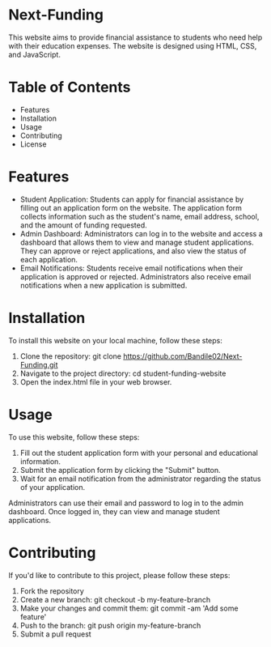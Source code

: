# Next-Funding
This website aims to provide financial assistance to students who need help with their education expenses. The website is designed using HTML, CSS, and JavaScript.

# Table of Contents
- Features
- Installation
- Usage
- Contributing
- License

# Features
- Student Application: Students can apply for financial assistance by filling out an application form on the website. The application form collects information such as the student's name, email address, school, and the amount of funding requested.
- Admin Dashboard: Administrators can log in to the website and access a dashboard that allows them to view and manage student applications. They can approve or reject applications, and also view the status of each application.
- Email Notifications: Students receive email notifications when their application is approved or rejected. Administrators also receive email notifications when a new application is submitted.

# Installation
To install this website on your local machine, follow these steps:

1. Clone the repository: git clone https://github.com/Bandile02/Next-Funding.git
2. Navigate to the project directory: cd student-funding-website
3. Open the index.html file in your web browser.

# Usage
To use this website, follow these steps:

1. Fill out the student application form with your personal and educational information.
2. Submit the application form by clicking the "Submit" button.
3. Wait for an email notification from the administrator regarding the status of your application.

Administrators can use their email and password to log in to the admin dashboard. Once logged in, they can view and manage student applications.

# Contributing
If you'd like to contribute to this project, please follow these steps:

1. Fork the repository
2. Create a new branch: git checkout -b my-feature-branch
3. Make your changes and commit them: git commit -am 'Add some feature'
4. Push to the branch: git push origin my-feature-branch
5. Submit a pull request
